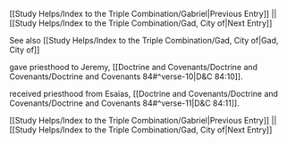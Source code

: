 [[Study Helps/Index to the Triple Combination/Gabriel|Previous Entry]]  ||  [[Study Helps/Index to the Triple Combination/Gad, City of|Next Entry]]

 See also [[Study Helps/Index to the Triple Combination/Gad, City of|Gad, City of]]

 gave priesthood to Jeremy, [[Doctrine and Covenants/Doctrine and Covenants/Doctrine and Covenants 84#^verse-10|D&C 84:10]].

 received priesthood from Esaias, [[Doctrine and Covenants/Doctrine and Covenants/Doctrine and Covenants 84#^verse-11|D&C 84:11]].

[[Study Helps/Index to the Triple Combination/Gabriel|Previous Entry]]  ||  [[Study Helps/Index to the Triple Combination/Gad, City of|Next Entry]]